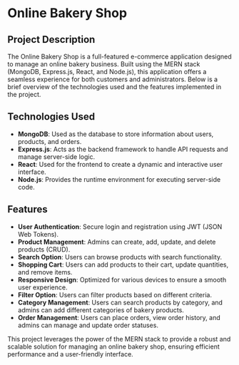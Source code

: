 # Online Bakery Shop

## Project Description

The Online Bakery Shop is a full-featured e-commerce application designed to manage an online bakery business. Built using the MERN stack (MongoDB, Express.js, React, and Node.js), this application offers a seamless experience for both customers and administrators. Below is a brief overview of the technologies used and the features implemented in the project.

## Technologies Used

- **MongoDB**: Used as the database to store information about users, products, and orders.
- **Express.js**: Acts as the backend framework to handle API requests and manage server-side logic.
- **React**: Used for the frontend to create a dynamic and interactive user interface.
- **Node.js**: Provides the runtime environment for executing server-side code.

## Features

- **User Authentication**: Secure login and registration using JWT (JSON Web Tokens).
- **Product Management**: Admins can create, add, update, and delete products (CRUD).
- **Search Option**: Users can browse products with search functionality.
- **Shopping Cart**: Users can add products to their cart, update quantities, and remove items.
- **Responsive Design**: Optimized for various devices to ensure a smooth user experience.
- **Filter Option**: Users can filter products based on different criteria.
- **Category Management**: Users can search products by category, and admins can add different categories of bakery products.
- **Order Management**: Users can place orders, view order history, and admins can manage and update order statuses.

This project leverages the power of the MERN stack to provide a robust and scalable solution for managing an online bakery shop, ensuring efficient performance and a user-friendly interface.
